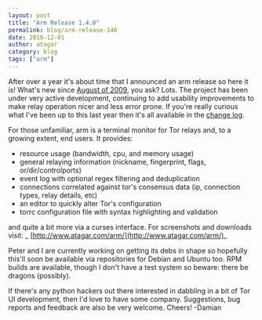 ```yaml
---
layout: post
title: "Arm Release 1.4.0"
permalink: blog/arm-release-140
date: 2010-12-01
author: atagar
category: blog
tags: ["arm"]
---
```


After over a year it's about time that I announced an arm release so here it is! What's new since [August of 2009](http://archives.seul.org/or/talk/Aug-2009/msg00040.html), you ask? Lots. The project has been under very active development, continuing to add usability improvements to make relay operation nicer and less error prone. If you're really curious what I've been up to this last year then it's all available in the [change log](http://www.atagar.com/arm/log.php).

For those unfamiliar, arm is a terminal monitor for Tor relays and, to a growing extent, end users. It provides:

- resource usage (bandwidth, cpu, and memory usage)
- general relaying information (nickname, fingerprint, flags, or/dir/controlports)
- event log with optional regex filtering and deduplication
- connections correlated against tor's consensus data (ip, connection types, relay details, etc)
- an editor to quickly alter Tor's configuration
- torrc configuration file with syntax highlighting and validation

and quite a bit more via a curses interface. For screenshots and downloads visit:
_ [http://www.atagar.com/arm/](http://www.atagar.com/arm/)_

Peter and I are currently working on getting its debs in shape so hopefully this'll soon be available via repositories for Debian and Ubuntu too. RPM builds are available, though I don't have a test system so beware: there be dragons (possibly).

If there's any python hackers out there interested in dabbling in a bit of Tor UI development, then I'd love to have some company. Suggestions, bug reports and feedback are also be very welcome. Cheers! -Damian

